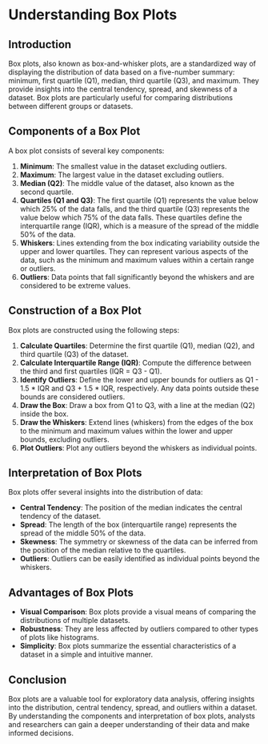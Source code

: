 # Understanding Box Plots

## Introduction
Box plots, also known as box-and-whisker plots, are a standardized way of displaying the distribution of data based on a five-number summary: minimum, first quartile (Q1), median, third quartile (Q3), and maximum. They provide insights into the central tendency, spread, and skewness of a dataset. Box plots are particularly useful for comparing distributions between different groups or datasets.

## Components of a Box Plot
A box plot consists of several key components:

1. **Minimum**: The smallest value in the dataset excluding outliers.
2. **Maximum**: The largest value in the dataset excluding outliers.
3. **Median (Q2)**: The middle value of the dataset, also known as the second quartile.
4. **Quartiles (Q1 and Q3)**: The first quartile (Q1) represents the value below which 25% of the data falls, and the third quartile (Q3) represents the value below which 75% of the data falls. These quartiles define the interquartile range (IQR), which is a measure of the spread of the middle 50% of the data.
5. **Whiskers**: Lines extending from the box indicating variability outside the upper and lower quartiles. They can represent various aspects of the data, such as the minimum and maximum values within a certain range or outliers.
6. **Outliers**: Data points that fall significantly beyond the whiskers and are considered to be extreme values.

## Construction of a Box Plot
Box plots are constructed using the following steps:

1. **Calculate Quartiles**: Determine the first quartile (Q1), median (Q2), and third quartile (Q3) of the dataset.
2. **Calculate Interquartile Range (IQR)**: Compute the difference between the third and first quartiles (IQR = Q3 - Q1).
3. **Identify Outliers**: Define the lower and upper bounds for outliers as Q1 - 1.5 * IQR and Q3 + 1.5 * IQR, respectively. Any data points outside these bounds are considered outliers.
4. **Draw the Box**: Draw a box from Q1 to Q3, with a line at the median (Q2) inside the box.
5. **Draw the Whiskers**: Extend lines (whiskers) from the edges of the box to the minimum and maximum values within the lower and upper bounds, excluding outliers.
6. **Plot Outliers**: Plot any outliers beyond the whiskers as individual points.

## Interpretation of Box Plots
Box plots offer several insights into the distribution of data:

- **Central Tendency**: The position of the median indicates the central tendency of the dataset.
- **Spread**: The length of the box (interquartile range) represents the spread of the middle 50% of the data.
- **Skewness**: The symmetry or skewness of the data can be inferred from the position of the median relative to the quartiles.
- **Outliers**: Outliers can be easily identified as individual points beyond the whiskers.

## Advantages of Box Plots
- **Visual Comparison**: Box plots provide a visual means of comparing the distributions of multiple datasets.
- **Robustness**: They are less affected by outliers compared to other types of plots like histograms.
- **Simplicity**: Box plots summarize the essential characteristics of a dataset in a simple and intuitive manner.

## Conclusion
Box plots are a valuable tool for exploratory data analysis, offering insights into the distribution, central tendency, spread, and outliers within a dataset. By understanding the components and interpretation of box plots, analysts and researchers can gain a deeper understanding of their data and make informed decisions.

